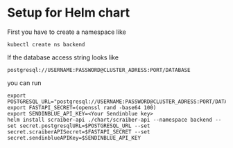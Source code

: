 # Setup for Helm chart

First you have to create a namespace like

```
kubectl create ns backend
```

If the database access string looks like

```
postgresql://USERNAME:PASSWORD@CLUSTER_ADRESS:PORT/DATABASE
```

you can run

```
export POSTGRESQL_URL="postgresql://USERNAME:PASSWORD@CLUSTER_ADRESS:PORT/DATABASE"
export FASTAPI_SECRET=(openssl rand -base64 100)
export SENDINBLUE_API_KEY=<Your Sendinblue key>
helm install scraiber-api ./chart/scraiber-api --namespace backend --set secret.postgresqlURL=$POSTGRESQL_URL --set secret.scraiberAPISecret=$FASTAPI_SECRET --set secret.sendinblueAPIKey=$SENDINBLUE_API_KEY
```